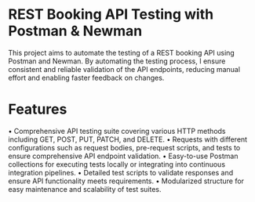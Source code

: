 # REST Booking API Testing with Postman & Newman
This project aims to automate the testing of a REST booking API using Postman and Newman. By automating the testing process, I ensure consistent and reliable validation of the API endpoints, reducing manual effort and enabling faster feedback on changes.
# Features
•	Comprehensive API testing suite covering various HTTP methods including GET, POST, PUT, PATCH, and DELETE.
•	Requests with different configurations such as request bodies, pre-request scripts, and tests to ensure comprehensive API endpoint validation.
•	Easy-to-use Postman collections for executing tests locally or integrating into continuous integration pipelines.
•	Detailed test scripts to validate responses and ensure API functionality meets requirements.
•	Modularized structure for easy maintenance and scalability of test suites.
